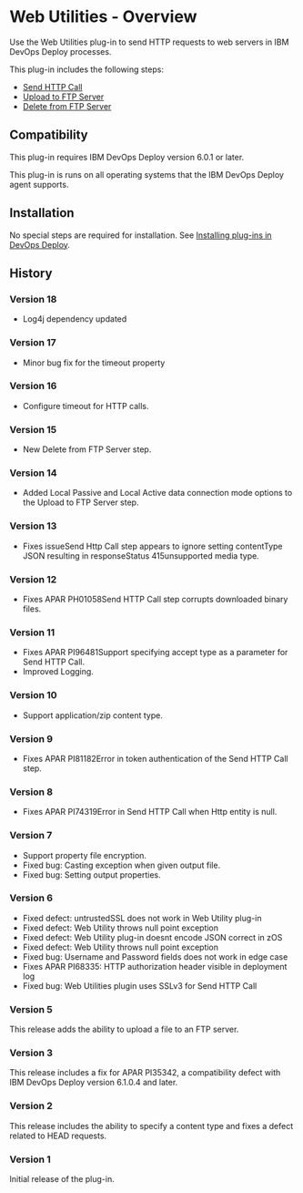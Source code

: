 
# Web Utilities - Overview

Use the Web Utilities plug-in to send HTTP requests to web servers in IBM DevOps Deploy processes.

This plug-in includes the following steps:

* [Send HTTP Call](steps.md#send-http-call)
* [Upload to FTP Server](steps.md#upload-to-ftp-server)
* [Delete from FTP Server](steps.md#delete-from-ftp-server)

## Compatibility

This plug-in requires IBM DevOps Deploy version 6.0.1 or later.

This plug-in is runs on all operating systems that the IBM DevOps Deploy agent supports.

## Installation

No special steps are required for installation. See [Installing plug-ins in DevOps Deploy](https://community.ibm.com/community/user/wasdevops/blogs/laurel-dickson-bull1/2022/06/13/install-plugins "Installing plug-ins in DevOps Deploy").

## History

### Version 18

* Log4j dependency updated

### Version 17

* Minor bug fix for the timeout property

### Version 16

* Configure timeout for HTTP calls.

### Version 15

* New Delete from FTP Server step.

### Version 14

* Added Local Passive and Local Active data connection mode options to the Upload to FTP Server step.

### Version 13

* Fixes issueSend Http Call step appears to ignore setting contentType JSON resulting in responseStatus 415unsupported media type.

### Version 12

* Fixes APAR PH01058Send HTTP Call step corrupts downloaded binary files.

### Version 11

* Fixes APAR PI96481Support specifying accept type as a parameter for Send HTTP Call.
* Improved Logging.

### Version 10

* Support application/zip content type.

### Version 9

* Fixes APAR PI81182Error in token authentication of the Send HTTP Call step.

### Version 8

* Fixes APAR PI74319Error in Send HTTP Call when Http entity is null.

### Version 7

* Support property file encryption.
* Fixed bug: Casting exception when given output file.
* Fixed bug: Setting output properties.

### Version 6

* Fixed defect: untrustedSSL does not work in Web Utility plug-in
* Fixed defect: Web Utility throws null point exception
* Fixed defect: Web Utility plug-in doesnt encode JSON correct in zOS
* Fixed defect: Web Utility throws null point exception
* Fixed bug: Username and Password fields does not work in edge case
* Fixes APAR PI68335: HTTP authorization header visible in deployment log
* Fixed bug: Web Utilities plugin uses SSLv3 for Send HTTP Call

### Version 5

This release adds the ability to upload a file to an FTP server.

### Version 3

This release includes a fix for APAR PI35342, a compatibility defect with IBM DevOps Deploy version 6.1.0.4 and later.

### Version 2

This release includes the ability to specify a content type and fixes a defect related to HEAD requests.

### Version 1

Initial release of the plug-in.


